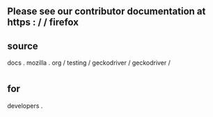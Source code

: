 Please
see
our
contributor
documentation
at
https
:
/
/
firefox
-
source
-
docs
.
mozilla
.
org
/
testing
/
geckodriver
/
geckodriver
/
#
for
-
developers
.

